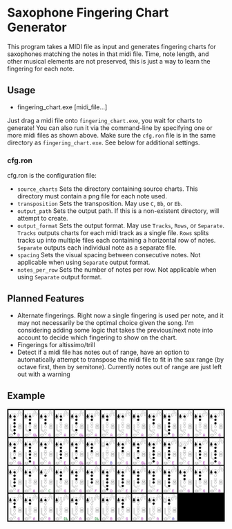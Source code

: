 # Saxophone Fingering Chart Generator   

This program takes a MIDI file as input and generates fingering charts for saxophones matching the notes in that midi file. Time, note length, and other musical elements are not preserved, this is just a way to learn the fingering for each note.

## Usage   
- fingering_chart.exe [midi_file...]

Just drag a midi file onto `fingering_chart.exe`, you wait for charts to generate! You can also run it via the command-line by specifying one or more midi files as shown above. Make sure the `cfg.ron` file is in the same directory as `fingering_chart.exe`. See below for additional settings.

### cfg.ron
cfg.ron is the configuration file:
- `source_charts` Sets the directory containing source charts. This directory must contain a png file for each note used.
- `transposition` Sets the transposition. May use `C`, `Bb`, or `Eb`.
- `output_path` Sets the output path. If this is a non-existent directory, will attempt to create.
- `output_format` Sets the output format. May use `Tracks`, `Rows`, or `Separate`. `Tracks` outputs charts for each midi track as a single file. `Rows` splits tracks up into multiple files each containing a horizontal row of notes. `Separate` outputs each individual note as a separate file.
- `spacing` Sets the visual spacing between consecutive notes. Not applicable when using `Separate` output format.
- `notes_per_row` Sets the number of notes per row. Not applicable when using `Separate` output format.

## Planned Features   
- Alternate fingerings. Right now a single fingering is used per note, and it may not necessarily be the optimal choice given the song. I'm considering adding some logic that takes the previous/next note into account to decide which fingering to show on the chart.
- Fingerings for altissimo/trill
- Detect if a midi file has notes out of range, have an option to automatically attempt to transpose the midi file to fit in the sax range (by octave first, then by semitone). Currently notes out of range are just left out with a warning

## Example   
![The Lizards](https://raw.githubusercontent.com/Eolu/fingering_chart/master/examples/lizards.png)   
